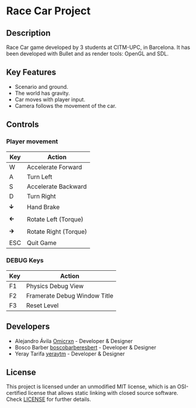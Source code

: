 # Race Car Project

## Description

Race Car game developed by 3 students at CITM-UPC, in Barcelona. It has been developed with Bullet and as render tools: OpenGL and SDL.

## Key Features

 - Scenario and ground.
 - The world has gravity.
 - Car moves with player input.
 - Camera follows the movement of the car.

## Controls

### Player movement

|Key|Action|
|---|------|
|W|Accelerate Forward|
|A|Turn Left|
|S|Accelerate Backward|
|D|Turn Right|
|🡳|Hand Brake|
|🡰|Rotate Left (Torque)|
|🡲|Rotate Right (Torque)|
|ESC|Quit Game|

### DEBUG Keys

|Key|Action|
|---|------|
|F1|Physics Debug View|
|F2|Framerate Debug Window Title|
|F3|Reset Level|

## Developers

 - Alejandro Ávila [Omicrxn](https://github.com/Omicrxn) - Developer & Designer
 - Bosco Barber [boscobarberesbert](https://github.com/boscobarberesbert) - Developer & Designer
 - Yeray Tarifa [yeraytm](https://github.com/yeraytm) - Developer & Designer

## License

This project is licensed under an unmodified MIT license, which is an OSI-certified license that allows static linking with closed source software. Check [LICENSE](LICENSE) for further details.
